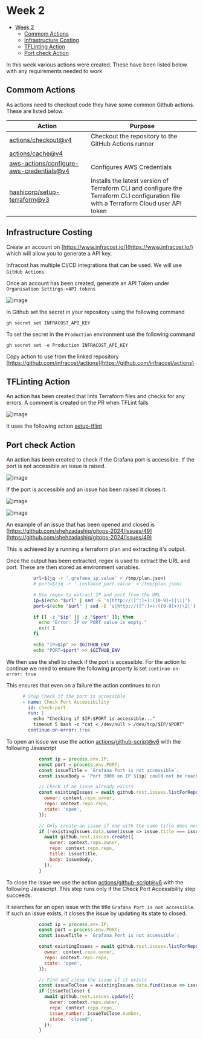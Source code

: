 # Week 2

- [Week 2](#week-2)
  - [Commom Actions](#commom-actions)
  - [Infrastructure Costing](#infrastructure-costing)
  - [TFLinting Action](#tflinting-action)
  - [Port check Action](#port-check-action)

In this week various actions were created. These have been listed below with any requirements needed to work

## Commom Actions

As actions need to checkout code they have some common Github actions. These are listed below.

| Action    | Purpose |
| -------- | ------- |
| [actions/checkout@v4](https://github.com/actions/checkout)  | Checkout the repository to the GitHub Actions runner    |
| [actions/cache@v4](https://github.com/actions/cache) |      |
| [aws-actions/configure-aws-credentials@v4](https://github.com/aws-actions/configure-aws-credentials)    | Configures AWS Credentials    |
|[hashicorp/setup-terraform@v3](https://github.com/hashicorp/setup-terraform) | Installs the latest version of Terraform CLI and configure the Terraform CLI configuration file with a Terraform Cloud user API token |

## Infrastructure Costing

Create an account on [https://www.infracost.io/](https://www.infracost.io/) which will allow you to generate a API key.

Infracost has multiple CI/CD integrations that can be used. We will use `GitHub Actions`.

Once an account has been created, generate an API Token under `Organisation Settings->API tokens`

![image](https://github.com/user-attachments/assets/f5c5d87b-e007-47c6-8c11-c476a1002c95)

In Github set the secret in your repository using the following command

`gh secret set INFRACOST_API_KEY`

To set the secret in the `Production` environment use the following command

`gh secret set -e Production INFRACOST_API_KEY`

Copy action to use from the linked repository [https://github.com/infracost/actions](https://github.com/infracost/actions)

## TFLinting Action

An action has been created that lints Terraform files and checks for any errors. A comment is created on the PR when TFLint fails

![image](https://github.com/user-attachments/assets/ee30688c-569f-4557-8dd5-5ac75d415763)

It uses the following action [setup-tflint](https://github.com/terraform-linters/setup-tflint)

## Port check Action

An action has been created to check if the Grafana port is accessible. If the port is not accessible an issue is raised.

![image](https://github.com/user-attachments/assets/be209967-6320-4b17-8929-241e85680065)

If the port is accessible and an issue has been raised it closes it.

![image](https://github.com/user-attachments/assets/28cc1314-ac9b-47bf-90da-3df627d7106a)

![image](https://github.com/user-attachments/assets/b0dbc3b6-0b93-4d5c-adb5-dffdab752707)

An example of an issue that has been opened and closed is [https://github.com/shehzadashiq/gitops-2024/issues/49](https://github.com/shehzadashiq/gitops-2024/issues/49)

This is achieved by a running a terraform plan and extracting it's output.

Once the output has been extracted, regex is used to extract the URL and port. These are then stored as environment variables.

```bash
          url=$(jq -r '.grafana_ip.value' < /tmp/plan.json)
          # port=$(jq -r '.instance_port.value' < /tmp/plan.json)

          # Use regex to extract IP and port from the URL
          ip=$(echo "$url" | sed -E 's|http://([^:]+):([0-9]+)|\1|')
          port=$(echo "$url" | sed -E 's|http://([^:]+):([0-9]+)|\2|')

          if [[ -z "$ip" || -z "$port" ]]; then
            echo "Error: IP or PORT value is empty."
            exit 1
          fi

          echo "IP=$ip" >> $GITHUB_ENV
          echo "PORT=$port" >> $GITHUB_ENV
```

We then use the shell to check if the port is accessible. For the action to continue we need to ensure the following property is set `continue-on-error: true`

This ensures that even on a failure the action continues to run

```yaml
      # Step Check if the port is accessible
      - name: Check Port Accessibility
        id: check-port
        run: |
          echo "Checking if $IP:$PORT is accessible..."
          timeout 5 bash -c "cat < /dev/null > /dev/tcp/$IP/$PORT"
        continue-on-error: true
```

To open an issue we use the action [actions/github-script@v6](https://github.com/actions/github-script) with the following Javascript

```js
            const ip = process.env.IP;
            const port = process.env.PORT;
            const issueTitle = `Grafana Port is not accessible`;
            const issueBody = `Port 3000 on IP ${ip} could not be reached. Please investigate the issue.`;

            // Check if an issue already exists
            const existingIssues = await github.rest.issues.listForRepo({
              owner: context.repo.owner,
              repo: context.repo.repo,
              state: 'open',
            });

            // Only create an issue if one with the same title does not exist
            if (!existingIssues.data.some(issue => issue.title === issueTitle)) {
              await github.rest.issues.create({
                owner: context.repo.owner,
                repo: context.repo.repo,
                title: issueTitle,
                body: issueBody,
              });
            }
```

To close the issue we use the action [actions/github-script@v6](https://github.com/actions/github-script) with the following Javascript. This step runs only if the Check Port Accessibility step succeeds.

It searches for an open issue with the title `Grafana Port is not accessible`. If such an issue exists, it closes the issue by updating its state to closed.

```js
            const ip = process.env.IP;
            const port = process.env.PORT;
            const issueTitle = `Grafana Port is not accessible`;

            const existingIssues = await github.rest.issues.listForRepo({
              owner: context.repo.owner,
              repo: context.repo.repo,
              state: 'open',
            });

            // Find and close the issue if it exists
            const issueToClose = existingIssues.data.find(issue => issue.title === issueTitle);
            if (issueToClose) {
              await github.rest.issues.update({
                owner: context.repo.owner,
                repo: context.repo.repo,
                issue_number: issueToClose.number,
                state: 'closed',
              });
            }
```

